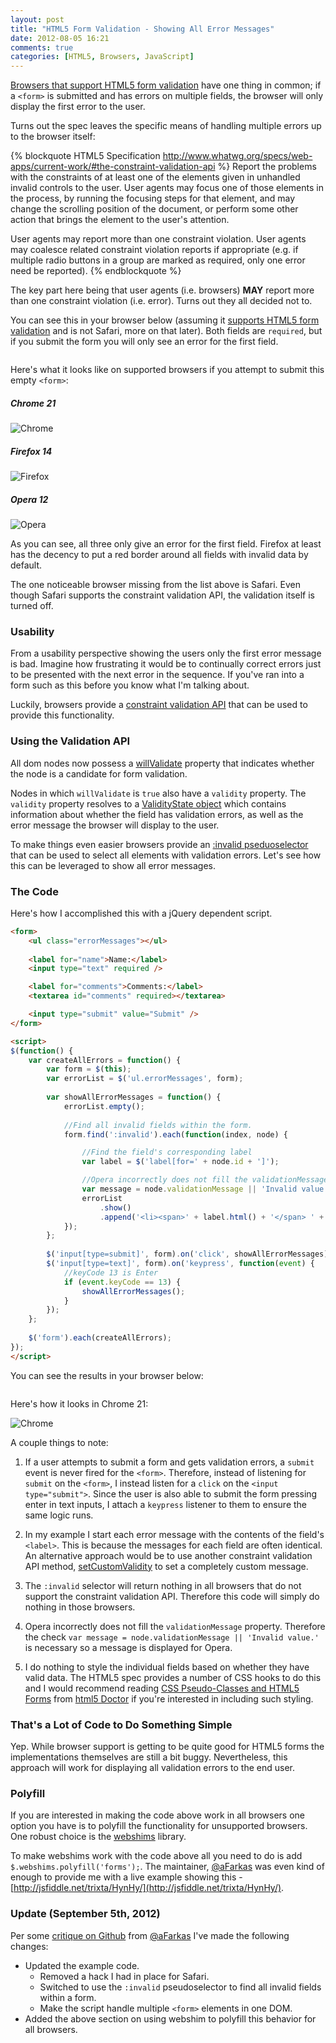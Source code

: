 ```yaml
---
layout: post
title: "HTML5 Form Validation - Showing All Error Messages"
date: 2012-08-05 16:21
comments: true
categories: [HTML5, Browsers, JavaScript]
---
```


[Browsers that support HTML5 form validation](http://caniuse.com/#feat=form-validation) have one thing in common; if a `<form>` is submitted and has errors on multiple fields, the browser will only display the first error to the user.

Turns out the spec leaves the specific means of handling multiple errors up to the browser itself:

{% blockquote HTML5 Specification http://www.whatwg.org/specs/web-apps/current-work/#the-constraint-validation-api %}
Report the problems with the constraints of at least one of the elements given in unhandled invalid controls to the user. User agents may focus one of those elements in the process, by running the focusing steps for that element, and may change the scrolling position of the document, or perform some other action that brings the element to the user's attention.

User agents may report more than one constraint violation. User agents may coalesce related constraint violation reports if appropriate (e.g. if multiple radio buttons in a group are marked as required, only one error need be reported).
{% endblockquote %}

The key part here being that user agents (i.e. browsers) **MAY** report more than one constraint violation (i.e. error).  Turns out they all decided not to.

<!--more-->

You can see this in your browser below (assuming it [supports HTML5 form validation](http://caniuse.com/#feat=form-validation) and is not Safari, more on that later).  Both fields are `required`, but if you submit the form you will only see an error for the first field.

<pre class="codepen" data-type="result" data-href="FBGvu" data-user="tjvantoll" data-host="http://codepen.io"><code></code></pre>
<script async src="http://codepen.io/assets/embed/ei.js"></script>

Here's what it looks like on supported browsers if you attempt to submit this empty `<form>`:

##### Chrome 21

![Chrome](/images/posts/2012-08-05/Chrome.png "Chrome")

##### Firefox 14

![Firefox](/images/posts/2012-08-05/Firefox.png "Firefox")

##### Opera 12

![Opera](/images/posts/2012-08-05/Opera.png "Opera")

As you can see, all three only give an error for the first field.  Firefox at least has the decency to put a red border around all fields with invalid data by default.

The one noticeable browser missing from the list above is Safari.  Even though Safari supports the constraint validation API, the validation itself is turned off.

### Usability

From a usability perspective showing the users only the first error message is bad.  Imagine how frustrating it would be to continually correct errors just to be presented with the next error in the sequence.  If you've ran into a form such as this before you know what I'm talking about.

Luckily, browsers provide a [constraint validation API](http://www.whatwg.org/specs/web-apps/current-work/#the-constraint-validation-api) that can be used to provide this functionality.

### Using the Validation API

All dom nodes now possess a [willValidate](http://www.whatwg.org/specs/web-apps/current-work/#dom-cva-willvalidate_) property that indicates whether the node is a candidate for form validation.

Nodes in which `willValidate` is `true` also have a `validity` property.  The `validity` property resolves to a [ValidityState object](https://developer.mozilla.org/en-US/docs/DOM/ValidityState) which contains information about whether the field has validation errors, as well as the error message the browser will display to the user.

To make things even easier browsers provide an [:invalid pseduoselector](https://developer.mozilla.org/en-US/docs/CSS/:invalid) that can be used to select all elements with validation errors.  Let's see how this can be leveraged to show all error messages.

### The Code

Here's how I accomplished this with a jQuery dependent script.

``` html
<form>
    <ul class="errorMessages"></ul>
    
    <label for="name">Name:</label>
    <input type="text" required />

    <label for="comments">Comments:</label>
    <textarea id="comments" required></textarea>

    <input type="submit" value="Submit" />
</form>​

<script>
$(function() {
    var createAllErrors = function() {
        var form = $(this);
        var errorList = $('ul.errorMessages', form);
        
        var showAllErrorMessages = function() {
            errorList.empty();
            
            //Find all invalid fields within the form.
            form.find(':invalid').each(function(index, node) {

                //Find the field's corresponding label
                var label = $('label[for=' + node.id + ']');

                //Opera incorrectly does not fill the validationMessage property.
                var message = node.validationMessage || 'Invalid value.';
                errorList
                    .show()
                    .append('<li><span>' + label.html() + '</span> ' + message + '</li>');
            });
        };
        
        $('input[type=submit]', form).on('click', showAllErrorMessages);
        $('input[type=text]', form).on('keypress', function(event) {
            //keyCode 13 is Enter
            if (event.keyCode == 13) {
                showAllErrorMessages();
            }
        });
    };
    
    $('form').each(createAllErrors);
});
</script>
```

You can see the results in your browser below:

<pre class="codepen" data-type="result" data-href="eLvlf" data-user="tjvantoll" data-host="http://codepen.io"><code></code></pre>

Here's how it looks in Chrome 21:

![Chrome](/images/posts/2012-08-05/Chrome-full.png "Chrome")

A couple things to note:

1) If a user attempts to submit a form and gets validation errors, a `submit` event is never fired for the `<form>`.  Therefore, instead of listening for `submit` on the `<form>`, I instead listen for a `click` on the `<input type="submit">`.  Since the user is also able to submit the form pressing enter in text inputs, I attach a `keypress` listener to them to ensure the same logic runs.

2) In my example I start each error message with the contents of the field's `<label>`.  This is because the messages for each field are often identical.  An alternative approach would be to use another constraint validation API method, [setCustomValidity](http://www.whatwg.org/specs/web-apps/current-work/#dom-cva-setcustomvalidity) to set a completely custom message.

3) The `:invalid` selector will return nothing in all browsers that do not support the constraint validation API.  Therefore this code will simply do nothing in those browsers.

4) Opera incorrectly does not fill the `validationMessage` property.  Therefore the check `var message = node.validationMessage || 'Invalid value.'` is necessary so a message is displayed for Opera.

5) I do nothing to style the individual fields based on whether they have valid data.  The HTML5 spec provides a number of CSS hooks to do this and I would recommend reading [CSS Pseudo-Classes and HTML5 Forms](http://html5doctor.com/css3-pseudo-classes-and-html5-forms/) from [html5 Doctor](http://html5doctor.com) if you're interested in including such styling.

### That's a Lot of Code to Do Something Simple

Yep.  While browser support is getting to be quite good for HTML5 forms the implementations themselves are still a bit buggy.  Nevertheless, this approach will work for displaying all validation errors to the end user.

### Polyfill

If you are interested in making the code above work in all browsers one option you have is to polyfill the functionality for unsupported browsers.  One robust choice is the [webshims](https://github.com/aFarkas/webshim) library.  

To make webshims work with the code above all you need to do is add `$.webshims.polyfill('forms');`.  The maintainer, [@aFarkas](https://github.com/aFarkas) was even kind of enough to provide me with a live example showing this - [http://jsfiddle.net/trixta/HynHy/](http://jsfiddle.net/trixta/HynHy/).

### Update (September 5th, 2012)

Per some [critique on Github](https://github.com/html5rocks/www.html5rocks.com/issues/175#issuecomment-8301873) from [@aFarkas](https://github.com/aFarkas) I've made the following changes:

* Updated the example code.
  * Removed a hack I had in place for Safari.
  * Switched to use the `:invalid` pseudoselector to find all invalid fields within a form.
  * Make the script handle multiple `<form>` elements in one DOM.
* Added the above section on using webshim to polyfill this behavior for all browsers.
